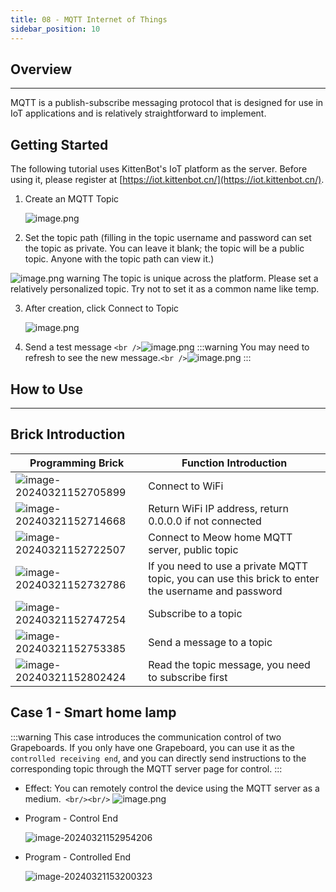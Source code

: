 ```yaml
---
title: 08 - MQTT Internet of Things
sidebar_position: 10
---
```

## Overview

---

MQTT is a publish-subscribe messaging protocol that is designed for use in IoT applications and is relatively straightforward to implement.

## Getting Started

The following tutorial uses KittenBot's IoT platform as the server. Before using it, please register at [https://iot.kittenbot.cn/](https://iot.kittenbot.cn/).

1. Create an MQTT Topic

   ![image.png](https://learn.kittenbot.cn/2024md_pic/1670325170546-3ad6649c-16c6-4b4e-a05a-1434cb2f5975.png)
2. Set the topic path (filling in the topic username and password can set the topic as private. You can leave it blank; the topic will be a public topic. Anyone with the topic path can view it.)

  ![image.png](https://learn.kittenbot.cn/2024md_pic/1670325511280-a1c2ee2a-8643-47c5-bc8c-b515140602f4.png)
  warning
  The topic is unique across the platform. Please set a relatively personalized topic. Try not to set it as a common name like temp.

3. After creation, click Connect to Topic

   ![image.png](https://learn.kittenbot.cn/2024md_pic/1670325614453-1d397c6a-7b6d-4592-9f12-a062616a9a44.png)
4. Send a test message `<br />`![image.png](https://learn.kittenbot.cn/2024md_pic/1670325693953-94a34fdb-6b57-4336-8c6d-c15f27a17768.png)
   :::warning
   You may need to refresh to see the new message.`<br />`![image.png](https://learn.kittenbot.cn/2024md_pic/1670325784181-4064761a-b7e5-4a18-a905-10200b622763.png)
   :::

## How to Use

---

## Brick Introduction

| **Programming Brick**                                                                 | **Function Introduction**                                                                    |
| ------------------------------------------------------------------------------------------- | -------------------------------------------------------------------------------------------------- |
| ![image-20240321152705899](https://learn.kittenbot.cn/2024md_pic/image-20240321152705899.png) | Connect to WiFi                                                                                    |
| ![image-20240321152714668](https://learn.kittenbot.cn/2024md_pic/image-20240321152714668.png) | Return WiFi IP address, return 0.0.0.0 if not connected                                            |
| ![image-20240321152722507](https://learn.kittenbot.cn/2024md_pic/image-20240321152722507.png) | Connect to Meow home MQTT server, public topic                                                     |
| ![image-20240321152732786](https://learn.kittenbot.cn/2024md_pic/image-20240321152732786.png) | If you need to use a private MQTT topic, you can use this brick to enter the username and password |
| ![image-20240321152747254](https://learn.kittenbot.cn/2024md_pic/image-20240321152747254.png) | Subscribe to a topic                                                                               |
| ![image-20240321152753385](https://learn.kittenbot.cn/2024md_pic/image-20240321152753385.png) | Send a message to a topic                                                                          |
| ![image-20240321152802424](https://learn.kittenbot.cn/2024md_pic/image-20240321152802424.png) | Read the topic message, you need to subscribe first                                                |

## Case 1 - Smart home lamp

:::warning
This case introduces the communication control of two Grapeboards. If you only have one Grapeboard, you can use it as the `controlled receiving end`, and you can directly send instructions to the corresponding topic through the MQTT server page for control.
:::

- Effect: You can remotely control the device using the MQTT server as a medium.` <br/><br/>`
  ![image.png](https://learn.kittenbot.cn/2024md_pic/1670298755599-b39c3142-c38c-41f5-be67-252541907db5.png)
- Program - Control End

  ![image-20240321152954206](https://learn.kittenbot.cn/2024md_pic/image-20240321152954206.png)
- Program - Controlled End 

  ![image-20240321153200323](https://learn.kittenbot.cn/2024md_pic/image-20240321153200323.png)
